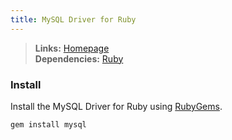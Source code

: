 ```yaml
---
title: MySQL Driver for Ruby
---
```



> **Links:** [Homepage](http://rubygems.org/gems/mysql)  
> **Dependencies:** [Ruby](/ruby)


### Install

Install the MySQL Driver for Ruby using [RubyGems](http://rubygems.org/).

	gem install mysql
